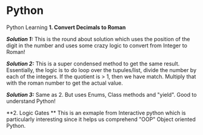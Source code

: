 # Python
Python Learning 
**1. Convert Decimals to Roman**

***Solution 1:*** This is the round about solution which uses the position of the digit in the number and uses some crazy logic to convert from Integer to Roman!

***Solution 2:*** This is a super condensed method to get the same result. Essentially, the logic is to do loop over the tupules/list, divide the number by each of the integers. If the quotient is > 1, then we have match. Multiply that with the roman number to get the actual value.

***Solution 3:*** Same as 2. But uses Enums, Class methods and "yield". Good to understand Python!

**2. Logic Gates ** 
This is an exmaple from Interactive python which is particularly interesting since it helps us comprehend "OOP" Object oriented Python.
